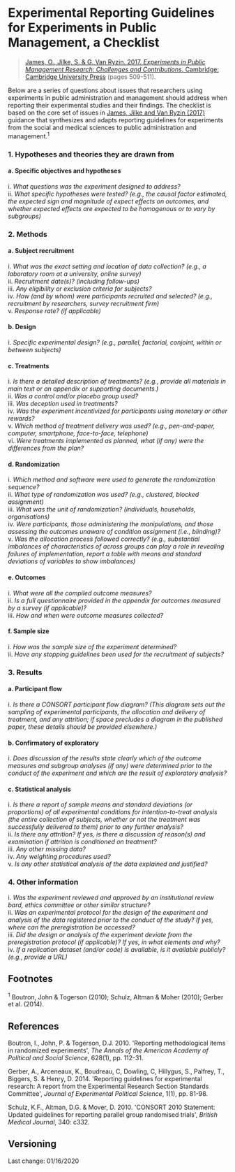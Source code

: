 # Experimental Reporting Guidelines for Experiments in Public Management, a Checklist

>[James, O., Jilke, S. &amp; G. Van Ryzin. 2017. *Experiments in Public Management Research: Challenges and Contributions*. Cambridge: Cambridge University Press](https://www.cambridge.org/core/books/experiments-in-public-management-research/8DB826A84D228568AAEC69732C72F1EC) (pages 509-511).

Below are a series of questions about issues that researchers using experiments in public administration and management should address when reporting their experimental studies and their findings.  The checklist is based on the core set of issues in [James, Jilke and Van Ryzin (2017)](https://www.cambridge.org/core/books/experiments-in-public-management-research/8DB826A84D228568AAEC69732C72F1EC) guidance that synthesizes and adapts reporting guidelines for experiments from the social and medical sciences to public administration and management.<sup>1</sup>

### 1. Hypotheses and theories they are drawn from
#### a. Specific objectives and hypotheses
i. *What questions was the experiment designed to address?*<br/>
ii. *What specific hypotheses were tested? (e.g., the causal factor estimated, the expected sign and magnitude of expect effects on outcomes, and whether expected effects are expected to be homogenous or to vary by subgroups)*


### 2. Methods
#### a. Subject recruitment
i. *What was the exact setting and location of data collection? (e.g., a laboratory room at a university, online survey)*<br/>
ii. *Recruitment date(s)? (including follow-ups)*</br>
iii. *Any eligibility or exclusion criteria for subjects?*</br>
iv. *How (and by whom) were participants recruited and selected? (e.g., recruitment by researchers, survey recruitment firm)*</br>
v. *Response rate? (if applicable)*

#### b. Design
i. *Specific experimental design? (e.g., parallel, factorial, conjoint, within or between subjects)*

#### c. Treatments
i. *Is there a detailed description of treatments? (e.g., provide all materials in main text or an appendix or supporting documents.)*<br/>
ii. *Was a control and/or placebo group used?*<br/>
iii. *Was deception used in treatments?*<br/> 
iv. *Was the experiment incentivized for participants using monetary or other rewards?*<br/>
v. *Which method of treatment delivery was used? (e.g., pen-and-paper, computer, smartphone, face-to-face, telephone)*<br/>
vi. *Were treatments implemented as planned, what (if any) were the differences from the plan?*

#### d. Randomization
i. *Which method and software were used to generate the randomization sequence?*<br/>
ii. *What type of randomization was used? (e.g., clustered, blocked assignment)*<br/>
iii. *What was the unit of randomization? (individuals, households, organisations)* <br/>
iv. *Were participants, those administering the manipulations, and those assessing the outcomes unaware of condition assignment (i.e., blinding)?*<br/>
v. *Was the allocation process followed correctly? (e.g., substantial imbalances of characteristics of across groups can play a role in revealing failures of implementation, report a table with means and standard deviations of variables to show imbalances)*

#### e. Outcomes
i. *What were all the compiled outcome measures?*<br/>
ii. *Is a full questionnaire provided in the appendix for outcomes measured by a survey (if applicable)?*<br/>
iii. *How and when were outcome measures collected?*

#### f. Sample size
i. *How was the sample size of the experiment determined?*<br/>
ii. *Have any stopping guidelines been used for the recruitment of subjects?*


### 3. Results
#### a. Participant flow
i. *Is there a CONSORT participant flow diagram? (This diagram sets out the sampling of experimental participants, the allocation and delivery of treatment, and any attrition; if space precludes a diagram in the published paper, these details should be provided elsewhere.)*

#### b. Confirmatory of exploratory
i. *Does discussion of the results state clearly which of the outcome measures and subgroup analyses (if any) were determined prior to the conduct of the experiment and which are the result of exploratory analysis?*

#### c. Statistical analysis
i. *Is there a report of sample means and standard deviations (or proportions) of all experimental conditions for intention-to-treat analysis (the entire collection of subjects, whether or not the treatment was successfully delivered to them) prior to any further analysis?*<br/>
ii. *Is there any attrition? If yes, is there a discussion of reason(s) and examination if attrition is conditioned on treatment?*<br/>
iii. *Any other missing data?*<br/>
iv. *Any weighting procedures used?*<br/>
v. *Is any other statistical analysis of the data explained and justified?*


### 4. Other information
i. *Was the experiment reviewed and approved by an institutional review bard, ethics committee or other similar structure?*<br/>
ii. *Was an experimental protocol for the design of the experiment and analysis of the data registered prior to the conduct of the study? If yes, where can the preregistration be accessed?*<br/>
iii. *Did the design or analysis of the experiment deviate from the preregistration protocol (if applicable)? If yes, in what elements and why?*<br/>
iv. *If a replication dataset (and/or code) is available, is it available publicly? (e.g., provide a URL)*


## Footnotes
<sup>1</sup> Boutron, John &amp; Togerson (2010); Schulz, Altman &amp; Moher (2010); Gerber et al. (2014).


## References
Boutron, I., John, P. &amp; Togerson, D.J. 2010. 'Reporting methodological items in randomized experiments', *The Annals of the American Academy of Political and Social Science*, 628(1), pp. 112-31.

Gerber, A., Arceneaux, K., Boudreau, C, Dowling, C, Hillygus, S., Palfrey, T., Biggers, S. &amp; Henry, D. 2014. 'Reporting guidelines for experimental research: A report from the Experimental Research Section Standards Committee', *Journal of Experimental Political Science*, 1(1), pp. 81-98.

Schulz, K.F., Altman, D.G. &amp; Mover, D. 2010. 'CONSORT 2010 Statement: Updated guidelines for reporting parallel group randomised trials', *British Medical Journal*, 340: c332.

## Versioning
Last change: 01/16/2020
